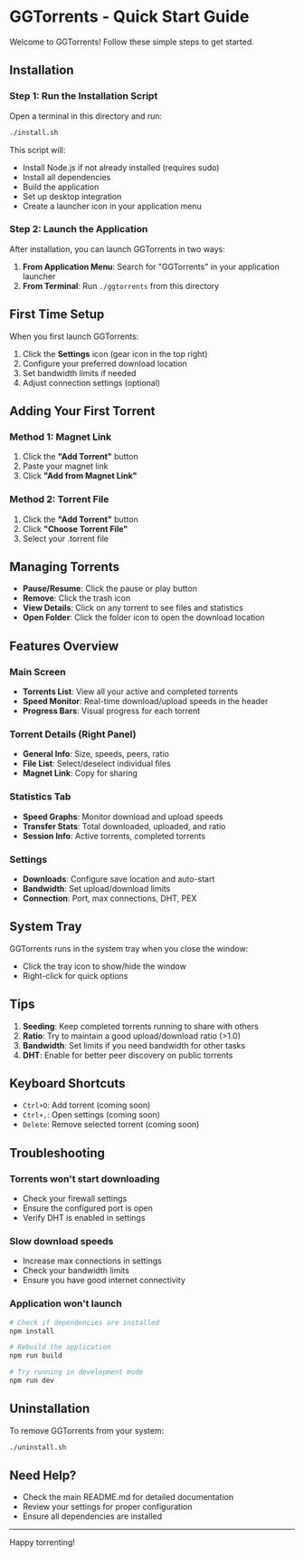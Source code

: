 # GGTorrents - Quick Start Guide

Welcome to GGTorrents! Follow these simple steps to get started.

## Installation

### Step 1: Run the Installation Script

Open a terminal in this directory and run:

```bash
./install.sh
```

This script will:
- Install Node.js if not already installed (requires sudo)
- Install all dependencies
- Build the application
- Set up desktop integration
- Create a launcher icon in your application menu

### Step 2: Launch the Application

After installation, you can launch GGTorrents in two ways:

1. **From Application Menu**: Search for "GGTorrents" in your application launcher
2. **From Terminal**: Run `./ggtorrents` from this directory

## First Time Setup

When you first launch GGTorrents:

1. Click the **Settings** icon (gear icon in the top right)
2. Configure your preferred download location
3. Set bandwidth limits if needed
4. Adjust connection settings (optional)

## Adding Your First Torrent

### Method 1: Magnet Link
1. Click the **"Add Torrent"** button
2. Paste your magnet link
3. Click **"Add from Magnet Link"**

### Method 2: Torrent File
1. Click the **"Add Torrent"** button
2. Click **"Choose Torrent File"**
3. Select your .torrent file

## Managing Torrents

- **Pause/Resume**: Click the pause or play button
- **Remove**: Click the trash icon
- **View Details**: Click on any torrent to see files and statistics
- **Open Folder**: Click the folder icon to open the download location

## Features Overview

### Main Screen
- **Torrents List**: View all your active and completed torrents
- **Speed Monitor**: Real-time download/upload speeds in the header
- **Progress Bars**: Visual progress for each torrent

### Torrent Details (Right Panel)
- **General Info**: Size, speeds, peers, ratio
- **File List**: Select/deselect individual files
- **Magnet Link**: Copy for sharing

### Statistics Tab
- **Speed Graphs**: Monitor download and upload speeds
- **Transfer Stats**: Total downloaded, uploaded, and ratio
- **Session Info**: Active torrents, completed torrents

### Settings
- **Downloads**: Configure save location and auto-start
- **Bandwidth**: Set upload/download limits
- **Connection**: Port, max connections, DHT, PEX

## System Tray

GGTorrents runs in the system tray when you close the window:
- Click the tray icon to show/hide the window
- Right-click for quick options

## Tips

1. **Seeding**: Keep completed torrents running to share with others
2. **Ratio**: Try to maintain a good upload/download ratio (>1.0)
3. **Bandwidth**: Set limits if you need bandwidth for other tasks
4. **DHT**: Enable for better peer discovery on public torrents

## Keyboard Shortcuts

- `Ctrl+O`: Add torrent (coming soon)
- `Ctrl+,`: Open settings (coming soon)
- `Delete`: Remove selected torrent (coming soon)

## Troubleshooting

### Torrents won't start downloading
- Check your firewall settings
- Ensure the configured port is open
- Verify DHT is enabled in settings

### Slow download speeds
- Increase max connections in settings
- Check your bandwidth limits
- Ensure you have good internet connectivity

### Application won't launch
```bash
# Check if dependencies are installed
npm install

# Rebuild the application
npm run build

# Try running in development mode
npm run dev
```

## Uninstallation

To remove GGTorrents from your system:

```bash
./uninstall.sh
```

## Need Help?

- Check the main README.md for detailed documentation
- Review your settings for proper configuration
- Ensure all dependencies are installed

---

Happy torrenting!
